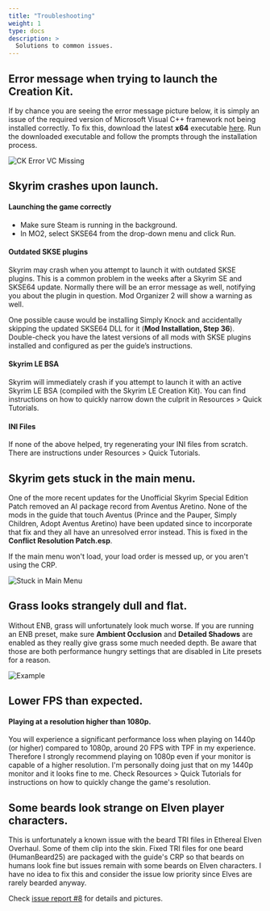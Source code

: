 ```yaml
---
title: "Troubleshooting"
weight: 1
type: docs
description: >
  Solutions to common issues.
---
```


## Error message when trying to launch the Creation Kit.

If by chance you are seeing the error message picture below, it is simply an issue of the required version of Microsoft Visual C++  framework not being installed correctly. To fix this, download the latest **x64** executable [here](https://support.microsoft.com/en-us/help/2977003/the-latest-supported-visual-c-downloads). Run the downloaded executable and follow the prompts through the installation process.

![CK Error VC Missing](/Pictures/faq/ck_error_vc_missing.jpg)

## Skyrim crashes upon launch.

#### Launching the game correctly

- Make sure Steam is running in the background.
- In MO2, select SKSE64 from the drop-down menu and click Run.

#### Outdated SKSE plugins

Skyrim may crash when you attempt to launch it with outdated SKSE plugins. This is a common problem in the weeks after a Skyrim SE and SKSE64 update. Normally there will be an error message as well, notifying you about the plugin in question. Mod Organizer 2 will show a warning as well.

One possible cause would be installing Simply Knock and accidentally skipping the updated SKSE64 DLL for it (**Mod Installation, Step 36**). Double-check you have the latest versions of all mods with SKSE plugins installed and configured as per the guide’s instructions.

#### Skyrim LE BSA

Skyrim will immediately crash if you attempt to launch it with an active Skyrim LE BSA (compiled with the Skyrim LE Creation Kit). You can find instructions on how to quickly narrow down the culprit in Resources > Quick Tutorials.

#### INI Files

If none of the above helped, try regenerating your INI files from scratch. There are instructions under Resources > Quick Tutorials.

## Skyrim gets stuck in the main menu.

One of the more recent updates for the Unofficial Skyrim Special Edition Patch removed an AI package record from Aventus Aretino. None of the mods in the guide that touch Aventus (Prince and the Pauper, Simply Children, Adopt Aventus Aretino) have been updated since to incorporate that fix and they all have an unresolved error instead. This is fixed in the **Conflict Resolution Patch.esp**.

If the main menu won't load, your load order is messed up, or you aren't using the CRP.

![Stuck in Main Menu](/Pictures/faq/stuck_in_main_menu.jpg)

## Grass looks strangely dull and flat.

Without ENB, grass will unfortunately look much worse. If you are running an ENB preset, make sure **Ambient Occlusion** and **Detailed Shadows** are enabled as they really give grass some much needed depth. Be aware that those are both performance hungry settings that are disabled in Lite presets for a reason.

![Example](https://cdn.discordapp.com/attachments/521296280165679119/702036429341065286/enb2020_4_21_00_57_56.jpg)

## Lower FPS than expected.

#### Playing at a resolution higher than 1080p.

You will experience a significant performance loss when playing on 1440p (or higher) compared to 1080p, around 20 FPS with TPF in my experience. Therefore I strongly recommend playing on 1080p even if your monitor is capable of a higher resolution. I'm personally doing just that on my 1440p monitor and it looks fine to me. Check Resources > Quick Tutorials for instructions on how to quickly change the game's resolution.

## Some beards look strange on Elven player characters.

This is unfortunately a known issue with the beard TRI files in Ethereal Elven Overhaul. Some of them clip into the skin. Fixed TRI files for one beard (HumanBeard25) are packaged with the guide's CRP so that beards on humans look fine but issues remain with some beards on Elven characters. I have no idea to fix this and consider the issue low priority since Elves are rarely bearded anyway.

Check [issue report #8](https://github.com/foreverphoenix/the-phoenix-flavour/issues/8) for details and pictures.